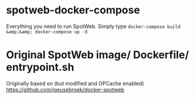 # spotweb-docker-compose
Everything you need to run SpotWeb. Simply type `docker-compose build &amp;&amp; docker-compose up -d`


# Original SpotWeb image/ Dockerfile/ entrypoint.sh

Originally based on (but modified and OPCache enabled) https://github.com/jgeusebroek/docker-spotweb